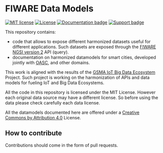 # FIWARE Data Models

[![MIT license][license-image]][license-url]
[![License](https://licensebuttons.net/l/by/3.0/88x31.png)](https://creativecommons.org/licenses/by/4.0)
[![Documentation badge](https://readthedocs.org/projects/fiware-datamodels/badge/?version=latest)](http://fiware-datamodels.readthedocs.org/en/latest/?badge=latest)
[![Support badge]( https://img.shields.io/badge/support-askbot-yellowgreen.svg)](http://ask.fiware.org)

This repository contains: 
* code that allows to expose different harmonized datasets useful for different applications.
Such datasets are exposed through the [FIWARE NGSI version 2](http://fiware.github.io/context.Orion/api/v2/) API (query).
* documentation on harmonized datamodels for smart cities, developed jointly with [OASC](http://oascities.org), and other domains. 

This work is aligned with the results of the
[GSMA IoT Big Data Ecosystem](http://www.gsma.com/connectedliving/connected-living-mobilising-the-internet-of-things/) Project.
Such project is working on the harmonization of APIs and data models for fueling IoT and Big Data Ecosystems. 

All the code in this repository is licensed under the MIT License. However each original data source may have a different license.
So before using the data please check carefully each data license.

All the datamodels documented here are offered under a [Creative Commons by Attribution 4.0](https://creativecommons.org/licenses/by/4.0/) License. 

## How to contribute

Contributions should come in the form of pull requests. 

[license-image]: https://img.shields.io/badge/license-MIT-blue.svg
[license-url]: LICENSE
